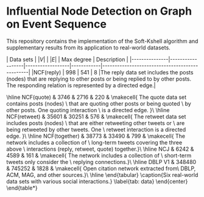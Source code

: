 # Influential Node Detection on Graph on Event Sequence
This repository contains the implementation of the Soft-Kshell algorithm and supplementary results from its application to real-world datasets.

| Data sets     | $|V|$            | $|E|$            | Max degree | Description                                    |
|---------------|------------------|------------------|------------|------------------------------------------------|
|NCF(reply)     | 998              | 541              | 8          |The reply data set includes the posts  (nodes) that are replying  to other posts or being replied to by other posts. The responding relation is represented by a directed edge.|

\hline
 NCF(quote) & 3746 & 2716 & 220 & \makecell{
 The quote data set contains posts (nodes) \\ 
 that are quoting other posts or being quoted \\ 
 by other posts.  One quoting interaction \\ 
 is a directed edge. }\\ 
\hline
 NCF(retweet) & 35601 & 30251 & 576 & \makecell{
 The retweet data set includes posts (nodes) \\ 
 that are either  retweeting other tweets or \\
 are being retweeted by other tweets. One \\ 
 retweet interaction is a directed edge. }\\ 
\hline
 NCF(together) & 38773 & 33490 & 799 & \makecell{
 The network includes a collection of \\
 long-term tweets covering the three above \\
 interactions (reply, retweet, quote) together.}\\
\hline
 NCJ & 6242 & 4589 & 161 & \makecell{
 The network includes a collection of \\ 
 short-term tweets only consider the \\
 replying connections.}\\
\hline
 DBLP V1 & 348480 & 745252 & 1828 & \makecell{
 Open citation network extracted from\\ 
 DBLP, ACM, MAG, and other sources.}\\
 \hline
 \end{tabular}
 \caption{Six real-world data sets with various social interactions.}
 \label{tab: data}
 \end{center}
\end{table*}
